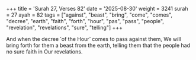 +++
title = 'Surah 27, Verses 82'
date = '2025-08-30'
weight = 3241
surah = 27
ayah = 82
tags = ["against", "beast", "bring", "come", "comes", "decree", "earth", "faith", "forth", "hour", "pas", "pass", "people", "revelation", "revelations", "sure", "telling"]
+++

And when the decree ˹of the Hour˺ comes to pass against them, We will bring forth for them a beast from the earth, telling them that the people had no sure faith in Our revelations.